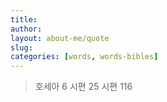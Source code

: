 ```yaml
---
title:
author: 
layout: about-me/quote
slug:  
categories: [words, words-bibles]
---
```


> 호세아 6
> 시편 25
> 시편 116
